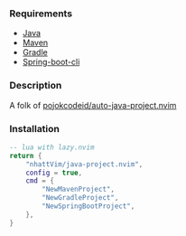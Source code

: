 ### Requirements

- [Java](https://www.java.com/)
- [Maven](https://maven.apache.org/)
- [Gradle](https://gradle.org/)
- [Spring-boot-cli](https://spring.io/projects/spring-boot)

### Description

A folk of [pojokcodeid/auto-java-project.nvim](https://github.com/pojokcodeid/auto-java-project.nvim)

### Installation

```lua
-- lua with lazy.nvim
return {
    "nhattVim/java-project.nvim",
    config = true,
    cmd = {
        "NewMavenProject",
        "NewGradleProject",
        "NewSpringBootProject",
    },
}
```
